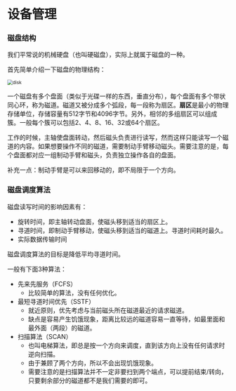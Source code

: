 # 设备管理

### 磁盘结构

我们平常说的机械硬盘（也叫硬磁盘），实际上就属于磁盘的一种。

首先简单介绍一下磁盘的物理结构：

<img src="https://images2017.cnblogs.com/blog/1185302/201712/1185302-20171222213427318-2105425085.jpg" alt="disk" style="zoom:75%;" />

一个磁盘有多个盘面（类似于光碟一样的东西，垂直分布），每个盘面有多个带状同心环，称为磁道。磁道又被分成多个弧段，每一段称为扇区。**扇区**是最小的物理存储单位，存储容量有512字节和4096字节。另外，相邻的多组扇区可以组成簇。一般每个簇可以包括2、4、8、16、32或64个扇区。

工作的时候，主轴使盘面转动，然后磁头负责进行读写，然而这样只能读写一个磁道的内容。如果想要操作不同的磁道，需要制动手臂移动磁头。需要注意的是，每个盘面都对应一组制动手臂和磁头，负责独立操作各自的盘面。

补充一点：制动手臂是可以来回移动的，即不局限于一个方向。



### 磁盘调度算法

磁盘读写时间的影响因素有：

* 旋转时间，即主轴转动盘面，使磁头移到适当的扇区上。
* 寻道时间，即制动手臂移动，使磁头移到适当的磁道上。寻道时间耗时最久。
* 实际数据传输时间

磁盘调度算法的目标是降低平均寻道时间。

一般有下面3种算法：

* 先来先服务（FCFS）
  * 比较简单的算法，没有任何优化。
* 最短寻道时间优先（SSTF）
  * 就近原则，优先考虑与当前磁头所在磁道最近的请求磁道。
  * 缺点是容易产生饥饿现象，距离比较远的磁道容易一直等待，如最里面和最外面（两段）的磁道。
* 扫描算法（SCAN）
  * 也叫电梯算法，即总是按一个方向来调度，直到该方向上没有任何请求时逆向扫描。
  * 由于兼顾了两个方向，所以不会出现饥饿现象。
  * 需要注意的是扫描算法并不一定非要扫到两个端点，可以提前结束/转向，只要剩余部分的磁道都不是我们需要的即可。

